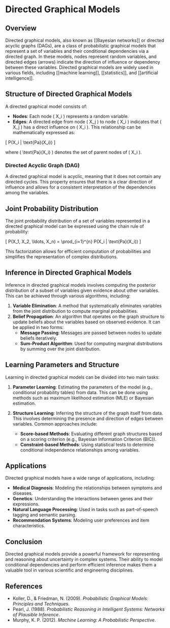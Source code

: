 
# Directed Graphical Models

## Overview
Directed graphical models, also known as [[Bayesian networks]] or directed acyclic graphs (DAGs), are a class of probabilistic graphical models that represent a set of variables and their conditional dependencies via a directed graph. In these models, nodes represent random variables, and directed edges (arrows) indicate the direction of influence or dependency between these variables. Directed graphical models are widely used in various fields, including [[machine learning]], [[statistics]], and [[artificial intelligence]].

## Structure of Directed Graphical Models
A directed graphical model consists of:
- **Nodes**: Each node \( X_i \) represents a random variable.
- **Edges**: A directed edge from node \( X_j \) to node \( X_i \) indicates that \( X_j \) has a direct influence on \( X_i \). This relationship can be mathematically expressed as:

\[
P(X_i | \text{Pa}(X_i))
\]

where \( \text{Pa}(X_i) \) denotes the set of parent nodes of \( X_i \).

### Directed Acyclic Graph (DAG)
A directed graphical model is acyclic, meaning that it does not contain any directed cycles. This property ensures that there is a clear direction of influence and allows for a consistent interpretation of the dependencies among the variables.

## Joint Probability Distribution
The joint probability distribution of a set of variables represented in a directed graphical model can be expressed using the chain rule of probability:

\[
P(X_1, X_2, \ldots, X_n) = \prod_{i=1}^{n} P(X_i | \text{Pa}(X_i))
\]

This factorization allows for efficient computation of probabilities and simplifies the representation of complex distributions.

## Inference in Directed Graphical Models
Inference in directed graphical models involves computing the posterior distribution of a subset of variables given evidence about other variables. This can be achieved through various algorithms, including:

1. **Variable Elimination**: A method that systematically eliminates variables from the joint distribution to compute marginal probabilities.
2. **Belief Propagation**: An algorithm that operates on the graph structure to update beliefs about the variables based on observed evidence. It can be applied in two forms:
   - **Message Passing**: Messages are passed between nodes to update beliefs iteratively.
   - **Sum-Product Algorithm**: Used for computing marginal distributions by summing over the joint distribution.

## Learning Parameters and Structure
Learning in directed graphical models can be divided into two main tasks:

1. **Parameter Learning**: Estimating the parameters of the model (e.g., conditional probability tables) from data. This can be done using methods such as maximum likelihood estimation (MLE) or Bayesian estimation.

2. **Structure Learning**: Inferring the structure of the graph itself from data. This involves determining the presence and direction of edges between variables. Common approaches include:
   - **Score-based Methods**: Evaluating different graph structures based on a scoring criterion (e.g., Bayesian Information Criterion (BIC)).
   - **Constraint-based Methods**: Using statistical tests to determine conditional independence relationships among variables.

## Applications
Directed graphical models have a wide range of applications, including:

- **Medical Diagnosis**: Modeling the relationships between symptoms and diseases.
- **Genetics**: Understanding the interactions between genes and their expressions.
- **Natural Language Processing**: Used in tasks such as part-of-speech tagging and semantic parsing.
- **Recommendation Systems**: Modeling user preferences and item characteristics.

## Conclusion
Directed graphical models provide a powerful framework for representing and reasoning about uncertainty in complex systems. Their ability to model conditional dependencies and perform efficient inference makes them a valuable tool in various scientific and engineering disciplines.

## References
- Koller, D., & Friedman, N. (2009). *Probabilistic Graphical Models: Principles and Techniques*.
- Pearl, J. (1988). *Probabilistic Reasoning in Intelligent Systems: Networks of Plausible Inference*.
- Murphy, K. P. (2012). *Machine Learning: A Probabilistic Perspective*.
